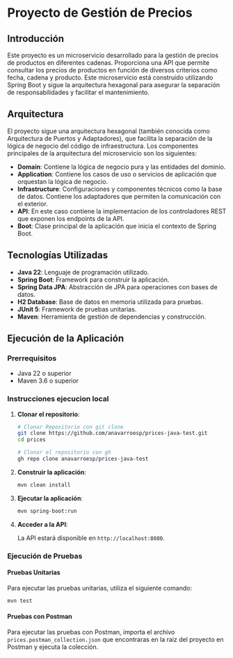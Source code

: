 # Proyecto de Gestión de Precios

## Introducción

Este proyecto es un microservicio desarrollado para la gestión de precios de productos en diferentes cadenas.
Proporciona una API que permite consultar los precios de productos en función de diversos criterios como fecha, cadena y producto. 
Este microservicio está construido utilizando Spring Boot y sigue la arquitectura hexagonal para asegurar la separación de responsabilidades y facilitar el mantenimiento.

## Arquitectura

El proyecto sigue una arquitectura hexagonal (también conocida como Arquitectura de Puertos y Adaptadores), 
que facilita la separación de la lógica de negocio del código de infraestructura. 
Los componentes principales de la arquitectura del microservicio son los siguientes:

- **Domain**: Contiene la lógica de negocio pura y las entidades del dominio.
- **Application**: Contiene los casos de uso o servicios de aplicación que orquestan la lógica de negocio.
- **Infrastructure**: Configuraciones y componentes técnicos como la base de datos. Contiene los adaptadores que permiten la comunicación con el exterior.
- **API**: En este caso contiene la implementacion de los controladores REST que exponen los endpoints de la API.
- **Boot**: Clase principal de la aplicación que inicia el contexto de Spring Boot.

## Tecnologías Utilizadas

- **Java 22**: Lenguaje de programación utilizado.
- **Spring Boot**: Framework para construir la aplicación.
- **Spring Data JPA**: Abstracción de JPA para operaciones con bases de datos.
- **H2 Database**: Base de datos en memoria utilizada para pruebas.
- **JUnit 5**: Framework de pruebas unitarias.
- **Maven**: Herramienta de gestión de dependencias y construcción.

## Ejecución de la Aplicación

### Prerrequisitos

- Java 22 o superior
- Maven 3.6 o superior

### Instrucciones ejecucion local

1. **Clonar el repositorio**:

    ```sh
   # Clonar Repositorio con git clone
    git clone https://github.com/anavarroesp/prices-java-test.git
    cd prices
    ```
   
    ```sh
    # Clonar el repositorio con gh
    gh repo clone anavarroesp/prices-java-test
    ```

2. **Construir la aplicación**:

    ```sh
    mvn clean install
    ```

3. **Ejecutar la aplicación**:

    ```sh
    mvn spring-boot:run
    ```

4. **Acceder a la API**:

   La API estará disponible en `http://localhost:8080`.

### Ejecución de Pruebas

#### Pruebas Unitarias

Para ejecutar las pruebas unitarias, utiliza el siguiente comando:

```sh
mvn test
```

#### Pruebas con Postman

Para ejecutar las pruebas con Postman, importa el archivo `prices.postman_collection.json` 
que encontraras en la raiz del proyecto en Postman y ejecuta la colección.

